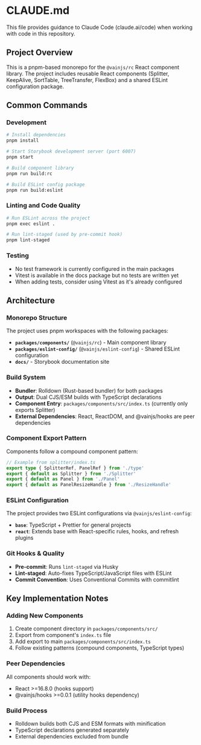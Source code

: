 # CLAUDE.md

This file provides guidance to Claude Code (claude.ai/code) when working with code in this repository.

## Project Overview

This is a pnpm-based monorepo for the `@vainjs/rc` React component library. The project includes reusable React components (Splitter, KeepAlive, SortTable, TreeTransfer, FlexBox) and a shared ESLint configuration package.

## Common Commands

### Development
```bash
# Install dependencies
pnpm install

# Start Storybook development server (port 6007)
pnpm start

# Build component library
pnpm run build:rc

# Build ESLint config package  
pnpm run build:eslint
```

### Linting and Code Quality
```bash
# Run ESLint across the project
pnpm exec eslint .

# Run lint-staged (used by pre-commit hook)
pnpm lint-staged
```

### Testing
- No test framework is currently configured in the main packages
- Vitest is available in the docs package but no tests are written yet
- When adding tests, consider using Vitest as it's already configured

## Architecture

### Monorepo Structure
The project uses pnpm workspaces with the following packages:

- **`packages/components/`** (`@vainjs/rc`) - Main component library
- **`packages/eslint-config/`** (`@vainjs/eslint-config`) - Shared ESLint configuration
- **`docs/`** - Storybook documentation site

### Build System
- **Bundler**: Rolldown (Rust-based bundler) for both packages
- **Output**: Dual CJS/ESM builds with TypeScript declarations
- **Component Entry**: `packages/components/src/index.ts` (currently only exports Splitter)
- **External Dependencies**: React, ReactDOM, and @vainjs/hooks are peer dependencies

### Component Export Pattern
Components follow a compound component pattern:
```typescript
// Example from splitter/index.ts
export type { SplitterRef, PanelRef } from './type'
export { default as Splitter } from './Splitter'
export { default as Panel } from './Panel'
export { default as PanelResizeHandle } from './ResizeHandle'
```

### ESLint Configuration
The project provides two ESLint configurations via `@vainjs/eslint-config`:
- **`base`**: TypeScript + Prettier for general projects
- **`react`**: Extends base with React-specific rules, hooks, and refresh plugins

### Git Hooks & Quality
- **Pre-commit**: Runs `lint-staged` via Husky
- **Lint-staged**: Auto-fixes TypeScript/JavaScript files with ESLint
- **Commit Convention**: Uses Conventional Commits with commitlint

## Key Implementation Notes

### Adding New Components
1. Create component directory in `packages/components/src/`
2. Export from component's `index.ts` file
3. Add export to main `packages/components/src/index.ts`
4. Follow existing patterns (compound components, TypeScript types)

### Peer Dependencies
All components should work with:
- React >=16.8.0 (hooks support)
- @vainjs/hooks >=0.0.1 (utility hooks dependency)

### Build Process
- Rolldown builds both CJS and ESM formats with minification
- TypeScript declarations generated separately
- External dependencies excluded from bundle